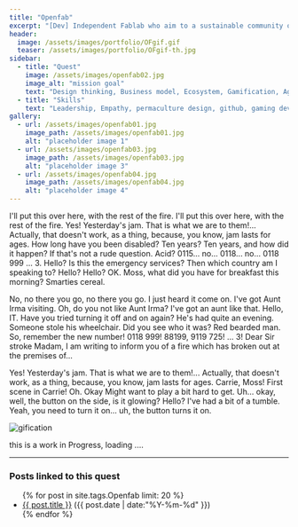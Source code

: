 ```yaml
---
title: "Openfab"
excerpt: "[Dev] Independent Fablab who aim to a sustainable community of makers by empowering them to pro level"
header:
  image: /assets/images/portfolio/OFgif.gif
  teaser: /assets/images/portfolio/OFgif-th.jpg
sidebar:
  - title: "Quest"
    image: /assets/images/openfab02.jpg
    image_alt: "mission goal"
    text: "Design thinking, Business model, Ecosystem, Gamification, Agile managment"
  - title: "Skills"
    text: "Leadership, Empathy, permaculture design, github, gaming development, accounting, timetracking, ..."
gallery:
  - url: /assets/images/openfab01.jpg
    image_path: /assets/images/openfab01.jpg
    alt: "placeholder image 1"
  - url: /assets/images/openfab03.jpg
    image_path: /assets/images/openfab03.jpg
    alt: "placeholder image 3"
  - url: /assets/images/openfab04.jpg
    image_path: /assets/images/openfab04.jpg
    alt: "placeholder image 4"
---
```


I'll put this over here, with the rest of the fire. I'll put this over here, with the rest of the fire. Yes! Yesterday's jam. That is what we are to them!... Actually, that doesn't work, as a thing, because, you know, jam lasts for ages. How long have you been disabled? Ten years? Ten years, and how did it happen? If that's not a rude question. Acid? 0115... no... 0118... no... 0118 999 ... 3. Hello? Is this the emergency services? Then which country am I speaking to? Hello? Hello? OK. Moss, what did you have for breakfast this morning? Smarties cereal.


No, no there you go, no there you go. I just heard it come on. I've got Aunt Irma visiting. Oh, do you not like Aunt Irma? I've got an aunt like that. Hello, IT. Have you tried turning it off and on again? He's had quite an evening. Someone stole his wheelchair. Did you see who it was? Red bearded man. So, remember the new number! 0118 999! 88199, 9119 725! ... 3! Dear Sir stroke Madam, I am writing to inform you of a fire which has broken out at the premises of...

Yes! Yesterday's jam. That is what we are to them!... Actually, that doesn't work, as a thing, because, you know, jam lasts for ages. Carrie, Moss! First scene in Carrie! Oh. Okay Might want to play a bit hard to get. Uh... okay, well, the button on the side, is it glowing? Hello? I've had a bit of a tumble. Yeah, you need to turn it on... uh, the button turns it on.

![gification](https://i.imgur.com/rIWqFZL.gif)

this is a work in Progress, loading ....

---
### Posts linked to this quest
<ul class="posts">
{% for post in site.tags.Openfab limit: 20 %}  <!-- change the name after site.tags.***** to select the tag -->

  <div class="post_info">
    <li>
         <a href="{{ post.url }}">{{ post.title }}</a>
         <span>({{ post.date | date:"%Y-%m-%d" }})</span>
    </li>
    </div>
  {% endfor %}
</ul>
